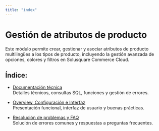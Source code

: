 ```yaml
---
title: "index"
---
```


# Gestión de atributos de producto

Este módulo permite crear, gestionar y asociar atributos de producto multilingües a los tipos de producto, incluyendo la gestión avanzada de opciones, colores y filtros en Solusquare Commerce Cloud.

## Índice:

- [Documentación técnica](./doc_tech)  
  Detalles técnicos, consultas SQL, funciones y gestión de errores.

- [Overview, Configuración e Interfaz](./config_interface)  
  Presentación funcional, interfaz de usuario y buenas prácticas.

- [Resolución de problemas y FAQ](./trouble_faq)  
  Solución de errores comunes y respuestas a preguntas frecuentes.